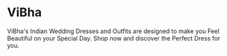 # ViBha
ViBha's Indian Wedding Dresses and Outfits are designed to make you Feel Beautiful on your Special Day. Shop now and discover the Perfect Dress for you.

